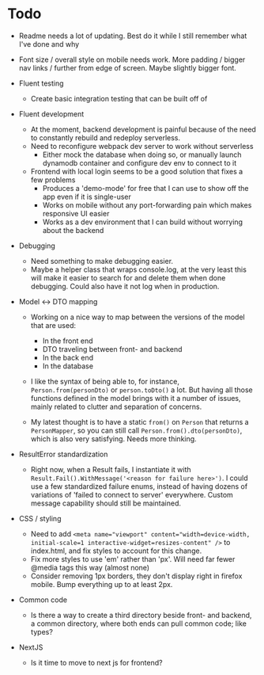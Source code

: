 # Todo

- Readme needs a lot of updating. Best do it while I still remember what I've done and why

- Font size / overall style on mobile needs work. More padding / bigger nav links / further from edge of screen. Maybe slightly bigger font.

- Fluent testing
  - Create basic integration testing that can be built off of

- Fluent development
  - At the moment, backend development is painful because of the need to constantly rebuild and redeploy serverless.
  - Need to reconfigure webpack dev server to work without serverless
    - Either mock the database when doing so, or manually launch dynamodb container and configure dev env to connect to it
  - Frontend with local login seems to be a good solution that fixes a few problems
    - Produces a 'demo-mode' for free that I can use to show off the app even if it is single-user
    - Works on mobile without any port-forwarding pain which makes responsive UI easier
    - Works as a dev environment that I can build without worrying about the backend

- Debugging
  - Need something to make debugging easier.
  - Maybe a helper class that wraps console.log, at the very least this will make it easier to search for and delete them when done debugging. Could also have it not log when in production.

- Model <-> DTO mapping
  - Working on a nice way to map between the versions of the model that are used:
    - In the front end
    - DTO traveling between front- and backend
    - In the back end
    - In the database

  - I like the syntax of being able to, for instance, `Person.from(personDto)` or `person.toDto()` a lot. But having all those functions defined in the model brings with it a number of issues, mainly related to clutter and separation of concerns.

  - My latest thought is to have a static `from()` on `Person` that returns a `PersonMapper`, so you can still call `Person.from().dto(personDto)`, which is also very satisfying. Needs more thinking.

- ResultError standardization
  - Right now, when a Result fails, I instantiate it with `Result.Fail().WithMessage('<reason for failure here>')`. I could use a few standardized failure enums, instead of having dozens of variations of 'failed to connect to server' everywhere. Custom message capability should still be maintained.

- CSS / styling
  - Need to add `<meta name="viewport" content="width=device-width, initial-scale=1 interactive-widget=resizes-content" />` to index.html, and fix styles to account for this change.
  - Fix more styles to use 'em' rather than 'px'. Will need far fewer @media tags this way (almost none)
  - Consider removing 1px borders, they don't display right in firefox mobile. Bump everything up to at least 2px.

- Common code
  - Is there a way to create a third directory beside front- and backend, a common directory, where both ends can pull common code; like types?

- NextJS
  - Is it time to move to next js for frontend?